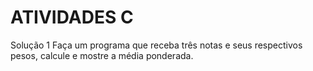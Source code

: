 # ATIVIDADES C
Solução 1
Faça um programa que receba três notas e seus respectivos pesos, calcule e mostre a média ponderada.
